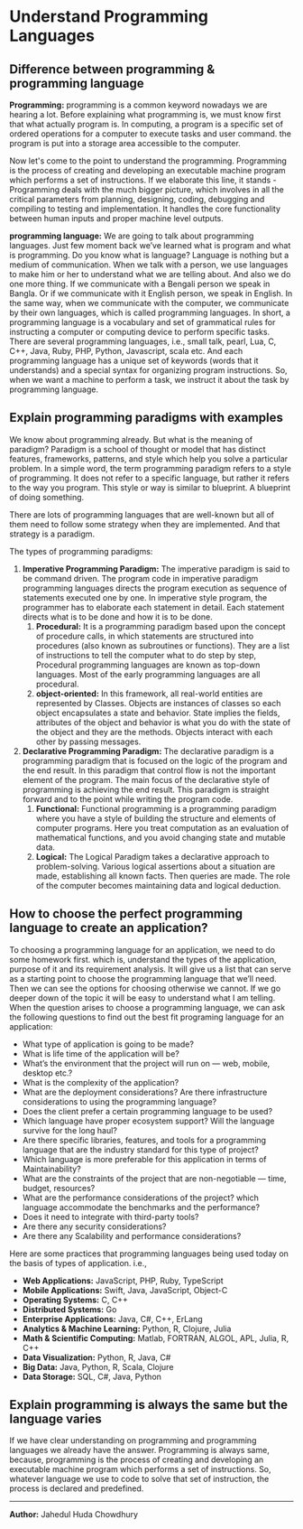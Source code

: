 # Understand Programming Languages

## Difference between programming & programming language

**Programming:** programming is a common keyword nowadays we are hearing a lot. Before explaining what programming is, we must know first that what actually program is. In computing, a program is a specific set of ordered operations for a computer to execute tasks and user command. the program is put into a storage area accessible to the computer.

Now let's come to the point to understand the programming. Programming is the process of creating and developing an executable machine program which performs a set of instructions. If we elaborate this line, it stands - Programming deals with the much bigger picture, which involves in all the critical parameters from planning, designing, coding, debugging and compiling to testing and implementation. It handles the core functionality between human inputs and
proper machine level outputs.

**programming language:** We are going to talk about programming languages. Just few moment back we’ve learned what is program and what is programming. Do you know what is language? Language is nothing but a medium of communication. When we talk with a person, we use languages to make him or her to understand what we are telling about. And also we do one more thing. If we communicate with a Bengali person we speak in Bangla. Or if we communicate with it English person, we speak in English. In the same way, when we communicate with the computer, we communicate by their own languages, which is called programming languages. In short, a programming language is a vocabulary and set of grammatical rules for instructing a computer or computing device to perform specific tasks. There are several programming languages, i.e., small talk, pearl, Lua, C, C++, Java, Ruby, PHP, Python, Javascript, scala etc. And each programming language has a unique set of keywords (words that it understands) and a special syntax for organizing program instructions. So, when we want a machine to perform a task, we instruct it about the task by programming language.

## Explain programming paradigms with examples

We know about programming already. But what is the meaning of paradigm? Paradigm is a school of thought or model that has distinct features, frameworks, patterns, and style which help you solve a particular problem. In a simple word, the term programming paradigm refers to a style of programming. It does not refer to a specific language, but rather it refers to the way you program. This style or way is similar to blueprint. A blueprint of doing something.

There are lots of programming languages that are well-known but all of them need to follow some strategy when they are implemented. And that strategy is a paradigm.

The types of programming paradigms:

1. **Imperative Programming Paradigm:** The imperative paradigm is said to be command driven. The program code in imperative paradigm programming languages directs the program execution as sequence of statements executed one by one. In imperative style program, the programmer has to elaborate each statement in detail. Each statement directs what is to be done and how it is to be done.
   1. **Procedural:** It is a programming paradigm based upon the concept of procedure calls, in which statements are structured into procedures (also known as subroutines or functions). They are a list of instructions to tell the computer what to do step by step, Procedural programming languages are known as top-down languages. Most of the early programming languages are all procedural.
   2. **object-oriented:** In this framework, all real-world entities are represented by Classes. Objects are instances of classes so each object encapsulates a state and behavior. State implies the fields, attributes of the object and behavior is what you do with the state of the object and they are the methods. Objects interact with each other by passing messages.
2. **Declarative Programming Paradigm:** The declarative paradigm is a programming paradigm that is focused on the logic of the program and the end result. In this paradigm that control flow is not the important element of the program. The main focus of the declarative style of programming is achieving the end result. This paradigm is straight forward and to the point while writing the program code.
   1. **Functional:** Functional programming is a programming paradigm where you have a style of building the structure and elements of computer programs. Here you treat computation as an evaluation of mathematical functions, and you avoid changing state and mutable data.
   2. **Logical:** The Logical Paradigm takes a declarative approach to problem-solving. Various logical assertions about a situation are made, establishing all known facts. Then queries are made. The role of the computer becomes maintaining data and logical deduction.

## How to choose the perfect programming language to create an application?

To choosing a programming language for an application, we need to do some homework first. which is, understand the types of the application, purpose of it and its requirement analysis. It will give us a list that can serve as a starting point to choose the programming language that we’ll need. Then we can see the options for choosing otherwise we cannot. If we go deeper down of the topic it will be easy to understand what I am telling. When the question arises to choose a programming language, we can ask the following questions to find out the best fit programing language for an application:

- What type of application is going to be made?
- What is life time of the application will be?
- What’s the environment that the project will run on — web, mobile, desktop etc.?
- What is the complexity of the application?
- What are the deployment considerations? Are there infrastructure considerations to using the programming language?
- Does the client prefer a certain programming language to be used?
- Which language have proper ecosystem support? Will the language survive for the long haul?
- Are there specific libraries, features, and tools for a programming language that are the
  industry standard for this type of project?
- Which language is more preferable for this application in terms of Maintainability?
- What are the constraints of the project that are non-negotiable — time, budget,
  resources?
- What are the performance considerations of the project? which language accommodate the benchmarks and the performance?
- Does it need to integrate with third-party tools?
- Are there any security considerations?
- Are there any Scalability and performance considerations?

Here are some practices that programming languages being used today on the basis of types of application. i.e.,

- **Web Applications:** JavaScript, PHP, Ruby, TypeScript
- **Mobile Applications:** Swift, Java, JavaScript, Object-C
- **Operating Systems:** C, C++
- **Distributed Systems:** Go
- **Enterprise Applications:** Java, C#, C++, ErLang
- **Analytics & Machine Learning:** Python, R, Clojure, Julia
- **Math & Scientific Computing:** Matlab, FORTRAN, ALGOL, APL, Julia, R, C++
- **Data Visualization:** Python, R, Java, C#
- **Big Data:** Java, Python, R, Scala, Clojure
- **Data Storage:** SQL, C#, Java, Python

## Explain programming is always the same but the language varies

If we have clear understanding on programming and programming languages we already have the answer. Programming is always same, because, programming is the process of creating and developing an executable machine program which performs a set of instructions. So, whatever language we use to code to solve that set of instruction, the process is declared and predefined.

---
**Author:** Jahedul Huda Chowdhury
